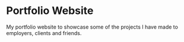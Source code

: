 # Portfolio Website
My portfolio website to showcase some of the projects I have made to employers, clients and friends. 